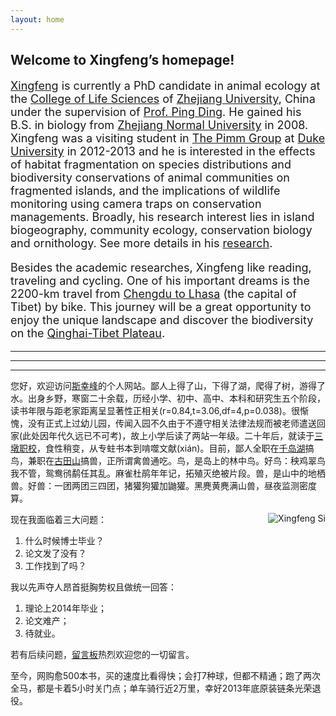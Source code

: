 ```yaml
---
layout: home
---
```



## Welcome to Xingfeng’s homepage! 

<p style="font-size: large;">
<a href="/" title="Xingfeng Si">Xingfeng</a> is currently a PhD candidate in animal ecology at the <a href="http://www.cls.zju.edu.cn/en/">College of Life Sciences</a> of <a href="http://www.zju.edu.cn" title="Zhejiang University">Zhejiang University</a>, China under the supervision of <a href="http://mypage.zju.edu.cn/personnelCard/pingding">Prof. Ping Ding</a>. He gained his B.S. in biology from <a href="http://www.zjnu.cn">Zhejiang Normal University</a> in 2008. Xingfeng was a visiting student in <a href="http://www.thepimmgroup.org]">The Pimm Group</a> at <a href="http://www.duke.edu">Duke University</a> in 2012-2013 and he is interested in the effects of habitat fragmentation on species distributions and biodiversity conservations of animal communities on fragmented islands, and the implications of wildlife monitoring using camera traps on conservation managements. Broadly, his research interest lies in island biogeography, community ecology, conservation biology and ornithology. See more details in his <a href="/en/about" title="About Me">research</a>.
</p>

<p style="font-size: large;">
Besides the academic researches, Xingfeng like reading, traveling and cycling. One of his important dreams is the 2200-km travel from <a href="http://en.wikipedia.org/wiki/China_National_Highway_318">Chengdu to Lhasa</a> (the capital of Tibet) by bike. This journey will be a great opportunity to enjoy the unique landscape and discover the biodiversity on the <a href="http://en.wikipedia.org/wiki/Qinghai-Tibet_Plateau">Qinghai-Tibet Plateau</a>.
</p>


---

---

---

您好，欢迎访问[斯幸峰](/ "Xingfeng Si")的个人网站。鄙人上得了山，下得了湖，爬得了树，游得了水。出身乡野，寒窗二十余载，历经小学、初中、高中、本科和研究生五个阶段，读书年限与距老家距离呈显著性正相关(r=0.84,t=3.06,df=4,p=0.038)。很惭愧，没有正式上过幼儿园，传闻入园不久由于不遵守相关法律法规而被老师遣送回家(此处因年代久远已不可考)，故上小学后读了两站一年级。二十年后，就读于[三墩职校](http://www.zju.edu.cn)，食性稍变，从专蛀书本到啃噬文献(xián)。目前，鄙人全职在[千岛湖](/cn/pages/thousand-island-lake/)搞鸟，兼职在[古田山](/cn/pages/gutianshan-reserve/)搞兽，正所谓禽兽通吃。鸟，是岛上的林中鸟。好鸟：秧鸡翠鸟我不管，鸳鸯鸻鹬任其乱。麻雀杜鹃年年记，拓殖灭绝被片段。兽，是山中的地栖兽。好兽：一团两团三四团，猪獾狗獾加鼬獾。黑麂黄麂满山兽，昼夜监测密度算。

<p><img src="http://sixf.org/files/images/avatar.jpg" title="Xingfeng Si" align="right" /></p>

现在我面临着三大问题：

1. 什么时候博士毕业？
2. 论文发了没有？
3. 工作找到了吗？

我以先声夺人昂首挺胸势权且做统一回答：

1. 理论上2014年毕业；
2. 论文难产；
3. 待就业。

若有后续问题，[留言板](/cn/guestbook)热烈欢迎您的一切留言。

至今，网购愈500本书，买的速度比看得快；会打7种球，但都不精通；跑了两次全马，都是卡着5小时关门点；单车骑行近2万里，幸好2013年底原装链条光荣退役。
